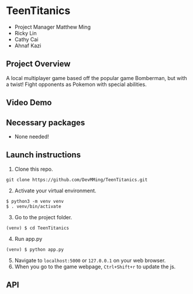 # TeenTitanics
- Project Manager Matthew Ming
- Ricky Lin
- Cathy Cai
- Ahnaf Kazi
## Project Overview
A local multiplayer game based off the popular game Bomberman, but with a twist! Fight opponents as Pokemon with special abilities.
## Video Demo
## Necessary packages
- None needed!
## Launch instructions
1. Clone this repo.
```
git clone https://github.com/DevMMing/TeenTitanics.git
```
2. Activate your virtual environment.
```
$ python3 -m venv venv
$ . venv/bin/activate
```
3. Go to the project folder.
```
(venv) $ cd TeenTitanics
```
4. Run app.py
```
(venv) $ python app.py
```
5. Navigate to ```localhost:5000``` or ```127.0.0.1``` on your web browser.
6. When you go to the game webpage, ```Ctrl+Shift+r``` to update the js.
## API
